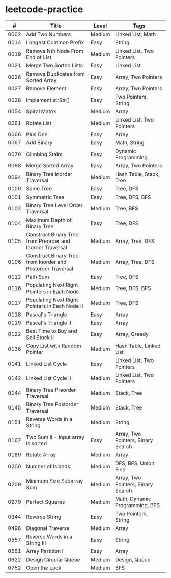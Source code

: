 # leetcode-practice

| #  | Title | Level | Tags |
|----| ----- | ----- | ---- |
|0002|Add Two Numbers|Medium|Linked List, Math|
|0014|Longest Common Prefix|Easy|String|
|0019|Remove Nth Node From End of List|Medium|Linked List, Two Pointers|
|0021|Merge Two Sorted Lists|Easy|Linked List|
|0026|Remove Duplicates from Sorted Array|Easy|Array, Two Pointers|
|0027|Remove Element|Easy|Array, Two Pointers|
|0028|Implement strStr()|Easy|Two Pointers, String|
|0054|Spiral Matrix|Medium|Array|
|0061|Rotate List|Medium|Linked List, Two Pointers|
|0066|Plus One|Easy|Array|
|0067|Add Binary|Easy|Math, String|
|0070|Climbing Stairs|Easy|Dynamic Programming|
|0088|Merge Sorted Array|Easy|Array, Two Pointers|
|0094|Binary Tree Inorder Traversal|Medium|Hash Table, Stack, Tree|
|0100|Same Tree|Easy|Tree, DFS|
|0101|Symmetric Tree|Easy|Tree, DFS, BFS|
|0102|Binary Tree Level Order Traversal|Medium|Tree, BFS|
|0104|Maximum Depth of Binary Tree|Easy|Tree, DFS|
|0105|Construct Binary Tree from Preorder and Inorder Traversal|Medium|Array, Tree, DFS|
|0106|Construct Binary Tree from Inorder and Postorder Traversal|Medium|Array, Tree, DFS|
|0112|Path Sum|Easy|Tree, DFS|
|0116|Populating Next Right Pointers in Each Node|Medium|Tree, DFS, BFS|
|0117|Populating Next Right Pointers in Each Node II|Medium|Tree, DFS|
|0118|Pascal's Triangle|Easy|Array|
|0119|Pascal's Triangle II|Easy|Array|
|0122|Best Time to Buy and Sell Stock II|Easy|Array, Greedy|
|0138|Copy List with Random Pointer|Medium|Hash Table, Linked List|
|0141|Linked List Cycle|Easy|Linked List, Two Pointers|
|0142|Linked List Cycle II|Medium|Linked List, Two Pointers|
|0144|Binary Tree Preorder Traversal|Medium|Stack, Tree|
|0145|Binary Tree Postorder Traversal|Medium|Stack, Tree|
|0151|Reverse Words in a String|Medium|String|
|0167|Two Sum II - Input array is sorted|Easy|Array, Two Pointers, Binary Search|
|0189|Rotate Array|Medium|Array|
|0200|Number of Islands|Medium|DFS, BFS, Union Find|
|0209|Minimum Size Subarray Sum|Medium|Array, Two Pointers, Binary Search|
|0279|Perfect Squares|Medium|Math, Dynamic Programming, BFS|
|0344|Reverse String|Easy|Two Pointers, String|
|0498|Diagonal Traverse|Medium|Array|
|0557|Reverse Words in a String III|Easy|String|
|0561|Array Partition I|Easy|Array|
|0622|Design Circular Queue|Medium|Design, Queue|
|0752|Open the Lock|Medium|BFS|